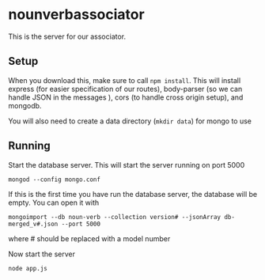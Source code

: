 
# nounverbassociator
This is the server for our associator.

## Setup

When you download this, make sure to call `npm install`. This will install express (for easier specification of our routes), body-parser (so we can handle JSON in the messages
),  cors (to handle cross origin setup), and mongodb.


You will also need to create a data directory (`mkdir data`) for mongo to use


## Running

Start the database server. This will start the server running on port 5000

`mongod --config mongo.conf`

If this is the first time you have run the database server, the database will be empty. You can open it with

`mongoimport --db noun-verb --collection version# --jsonArray db-merged_v#.json --port 5000`

where # should be replaced with a model number

Now start the server

`node app.js`
